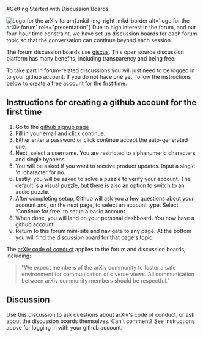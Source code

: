 #Getting Started with Discussion Boards

![Logo for the arXiv forum](../../assets/arxiv-lockup-forum-bgcolor.png){.mkd-img-right .mkd-border alt='logo for the arXiv forum' role="presentation"}
Due to high interest in the forum, and our four-hour time constraint, we have set up discussion boards for each forum topic so that the conversation can continue beyond each session.

The forum discussion boards use [giscus](https://github.com/giscus/giscus). This open source discussion platform has many benefits, including transparency and being free.

To take part in forum-related discussions you will just need to be logged in to your github account. If you do not have one yet, follow the instructions below to create a free account for the first time.

## Instructions for creating a github account for the first time
1. Go to the [github signup page](https://github.com/signup)
2. Fill in your email and click continue.
3. Either enter a password or click continue accept the auto-generated one.
4. Next, select a username. You are restricted to alphanumeric characters and single hyphens.
5. You will be asked if you want to receive product updates. Input a single 'n' character for no.
6. Lastly, you will be asked to solve a puzzle to verify your account. The default is a visual puzzle, but there is also an option to switch to an audio puzzle.
7. After completing setup, Github will ask you a few questions about your account and, on the next page, to select an account type. Select 'Continue for free' to setup a basic account.
8. When done, you will land on your personal dashboard. You now have a github account!
9. Return to this forum mini-site and navigate to any page. At the bottom you will find the discussion board for that page's topic.

The [arXiv code of conduct](https://info.arxiv.org/help/policies/code_of_conduct.html) applies to the forum and discussion boards, including:

> "We expect members of the arXiv community to foster a safe environment for communication of diverse views. All communication between arXiv community members should be respectful."

## Discussion
Use this discussion to ask questions about arXiv's code of conduct, or ask about the discussion boards themselves. Can't comment? See instructions above for logging in with your github account.
